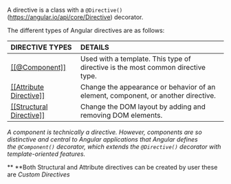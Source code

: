 A directive is a class with a `@Directive()` (https://angular.io/api/core/Directive) decorator.


The different types of Angular directives are as follows:

|DIRECTIVE TYPES|DETAILS|
|:--|:--|
|[ [[@Component]] ](https://angular.io/guide/component-overview)|Used with a template. This type of directive is the most common directive type.|
|[ [[Attribute Directive]] ](https://angular.io/guide/built-in-directives#built-in-attribute-directives)|Change the appearance or behavior of an element, component, or another directive.|
|[ [[Structural Directive]] ](https://angular.io/guide/built-in-directives#built-in-structural-directives)|Change the DOM layout by adding and removing DOM elements.|


_A component is technically a directive. However, components are so distinctive and central to Angular applications that Angular defines the `@Component()` decorator, which extends the `@Directive()` decorator with template-oriented features._

** **Both Structural and Attribute directives can be created by user these are *Custom Directives*
